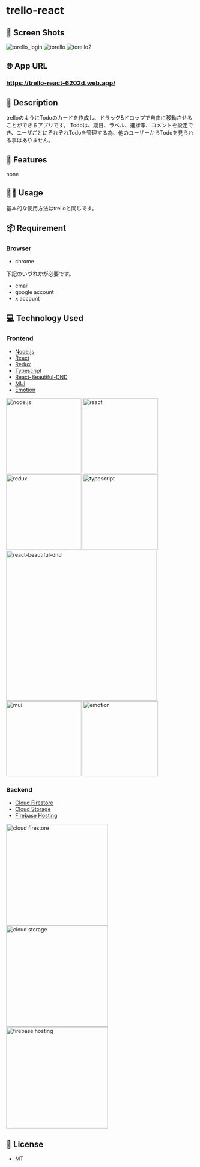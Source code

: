 # trello-react

## 📱 Screen Shots
![torello_login](https://github.com/taka-kai-haru/trello-react/assets/67408336/90eef854-d627-4b68-9b5f-fd83f99c6f6c)
![torello](https://github.com/taka-kai-haru/trello-react/assets/67408336/752d1f1e-7867-4351-8689-84c4a3b6dbb5)
![torello2](https://github.com/taka-kai-haru/trello-react/assets/67408336/69351160-e167-498c-be45-6cc19402f42c)


## 🌐 App URL
### **https://trello-react-6202d.web.app/**

## 📖 Description
trelloのようにTodoのカードを作成し、ドラッグ&ドロップで自由に移動させることができるアプリです。
Todoは、期日、ラベル、進捗率、コメントを設定でき、ユーザごとにそれぞれTodoを管理する為、他のユーザーからTodoを見られる事はありません。

## 📝 Features
none

## 💁‍♂️ Usage
基本的な使用方法はtrelloと同じです。

## 📦 Requirement
### Browser
- chrome

下記のいづれかが必要です。
- email
- google account
- x account

## 💻 Technology Used

### Frontend
- [Node.js](https://nodejs.org/ja/)
- [React](https://reactjs.org/)
- [Redux](https://redux.js.org/)
- [Typescript](https://www.typescriptlang.org/)
- [React-Beautiful-DND](https://github.com/atlassian/react-beautiful-dnd)
- [MUI](https://material-ui.com/)
- [Emotion](https://emotion.sh/docs/introduction)
  
<img src="https://github.com/taka-kai-haru/trello-react/assets/67408336/246b9fe2-55c1-425c-8942-c395fa5d7f90" width="200px" alt="node.js">
<img src="https://github.com/taka-kai-haru/trello-react/assets/67408336/bfb971df-3c31-481b-87ec-72f7d7343c29" width="200px" alt="react">
<img src="https://github.com/taka-kai-haru/trello-react/assets/67408336/3ce5a9a3-451c-4088-8944-b2631f800739" width="200px" alt="redux">
<img src="https://github.com/taka-kai-haru/trello-react/assets/67408336/7a7a130c-31cd-43e1-8a46-b92280ecf055" width="200px" alt="typescript">
<img src="https://github.com/taka-kai-haru/trello-react/assets/67408336/3c46aafb-75f8-46fe-94a3-b42105fe1997" width="400px" alt="react-beautiful-dnd">
<img src="https://github.com/taka-kai-haru/trello-react/assets/67408336/c14055d7-9e75-44b6-8df5-c3eb3364807d" width="200px" alt="mui">
<img src="https://github.com/taka-kai-haru/trello-react/assets/67408336/50118ec3-aad9-47c9-8358-fc812bcd718f" width="200px" alt="emotion">

### Backend
- [Cloud Firestore](https://firebase.google.com/docs/firestore)
- [Cloud Storage](https://firebase.google.com/docs/storage)
- [Firebase Hosting](https://firebase.google.com/docs/hosting)

<img src="https://github.com/taka-kai-haru/trello-react/assets/67408336/691d6e28-8cd1-4f30-a2b3-e3be46686ee3" width="270px" alt="cloud firestore">
<img src="https://github.com/taka-kai-haru/trello-react/assets/67408336/18d66222-da8b-45e6-b70c-488715b40e96" width="270px" alt="cloud storage">
<img src="https://github.com/taka-kai-haru/trello-react/assets/67408336/eafdb9a3-6723-41c0-9a9a-9c2fa6e87acb" width="270px" alt="firebase hosting">

## 🎫 License
- MT